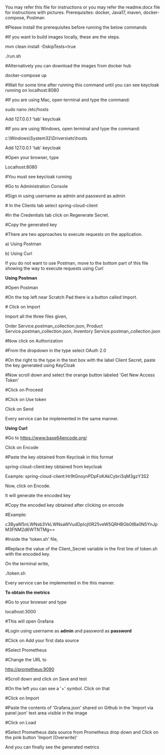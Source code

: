 You may refer this file for instructions or you may refer the readme.docx file for instructions with pictures.
Prerequisites: docker, Java17, maven, docker-compose, Postman

#Please install the prerequisites before running the below commands

#If you want to build images locally, these are the steps.

mvn clean install -DskipTests=true

./run.sh

#Alternatively you can download the images from docker hub

docker-compose up

#Wait for some time after running this command until you can see
keycloak running on localhost:8080

#If you are using Mac, open terminal and type the command:

sudo nano /etc/hosts

Add 127.0.0.1 'tab' keycloak

#If you are using Windows, open terminal and type the command:

c:\\Windows\\System32\\Drivers\\etc\\hosts

Add 127.0.0.1 'tab' keycloak

#Open your browser, type

Localhost:8080

#You must see keycloak running


#Go to Administration Console

#Sign in using username as admin and password as admin


\# In the Clients tab select spring-cloud-client

#In the Credentials tab click on Regenerate Secret.

#Copy the generated key

#There are two approaches to execute requests on the application.

a)  Using Postman

b)  Using Curl

If you do not want to use Postman, move to the bottom part of this file
showing the way to execute requests using Curl

**Using Postman**

#Open Postman

#On the top left near Scratch Pad there is a button called Import.

\# Click on Import

Import all the three files given,

Order Service.postman_collection.json, Product
Service.postman_collection.json, Inventory
Service.postman_collection.json

#Now click on Authorization

#From the dropdown in the type select OAuth 2.0

#On the right to the type in the text box with the label Client Secret,
paste the key generated using KeyCloak

#Now scroll down and select the orange button labeled 'Get New Access
Token'

#Click on Proceed

#Click on Use token

Click on Send


Every service can be implemented in the same manner.

**Using Curl**

#Go to <https://www.base64encode.org/>

Click on Encode

#Paste the key obtained from Keycloak in this format

spring-cloud-client:key obtained from keycloak

Example: spring-cloud-client:Hr9tGnoynPDpFoKAkCybri3qM3gzY3S2

Now, click on Encode.

It will generate the encoded key


#Copy the encoded key obtained after clicking on encode

#Example:

c3ByaW5nLWNsb3VkLWNsaWVudDpIcjl0R25veW5QRHBGb0tBa0N5YnJpM3FNM2d6WTNTMg==

#Inside the 'token.sh' file,

#Replace the value of the Client_Secret variable in the first line of
token.sh with the encoded key.

On the terminal write,

./token.sh

Every service can be implemented in the this manner.

**To obtain the metrics**

#Go to your browser and type

localhost:3000

#This will open Grafana

#Login using username as **admin** and password as **password**

#Click on Add your first data source

#Select Prometheus

#Change the URL to

<http://prometheus:9090>

#Scroll down and click on Save and test

#On the left you can see a '+' symbol. Click on that


#Click on Import

#Paste the contents of 'Grafana.json' shared on Github in the 'Import
via panel json' text area visible in the image

#Click on Load

#Select Prometheus data source from Prometheus drop down and Click on
the pink button 'Import (Overwrite)'

And you can finally see the generated metrics
